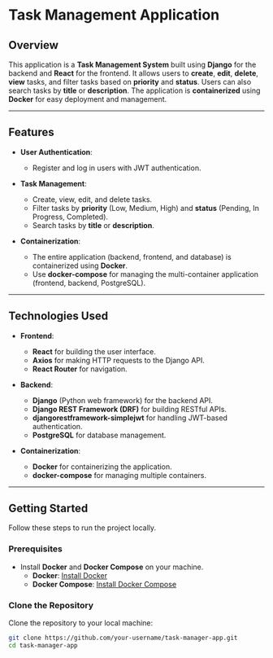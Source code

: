 # Task Management Application

## Overview

This application is a **Task Management System** built using **Django** for the backend and **React** for the frontend. It allows users to **create**, **edit**, **delete**, **view** tasks, and filter tasks based on **priority** and **status**. Users can also search tasks by **title** or **description**. The application is **containerized** using **Docker** for easy deployment and management.

---

## Features

- **User Authentication**:
  - Register and log in users with JWT authentication.
  
- **Task Management**:
  - Create, view, edit, and delete tasks.
  - Filter tasks by **priority** (Low, Medium, High) and **status** (Pending, In Progress, Completed).
  - Search tasks by **title** or **description**.

- **Containerization**:
  - The entire application (backend, frontend, and database) is containerized using **Docker**.
  - Use **docker-compose** for managing the multi-container application (frontend, backend, PostgreSQL).

---

## Technologies Used

- **Frontend**: 
  - **React** for building the user interface.
  - **Axios** for making HTTP requests to the Django API.
  - **React Router** for navigation.

- **Backend**:
  - **Django** (Python web framework) for the backend API.
  - **Django REST Framework (DRF)** for building RESTful APIs.
  - **djangorestframework-simplejwt** for handling JWT-based authentication.
  - **PostgreSQL** for database management.

- **Containerization**:
  - **Docker** for containerizing the application.
  - **docker-compose** for managing multiple containers.

---

## Getting Started

Follow these steps to run the project locally.

### Prerequisites

- Install **Docker** and **Docker Compose** on your machine.
  - **Docker**: [Install Docker](https://docs.docker.com/get-docker/)
  - **Docker Compose**: [Install Docker Compose](https://docs.docker.com/compose/install/)

### Clone the Repository

Clone the repository to your local machine:

```bash
git clone https://github.com/your-username/task-manager-app.git
cd task-manager-app
